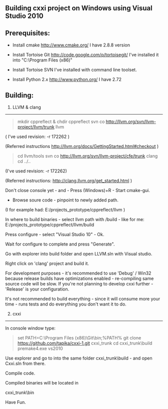 Building cxxi project on Windows using Visual Studio 2010
---------------------------------------------------------

Prerequisites:
--------------

- Install cmake
    http://www.cmake.org/
    I have 2.8.8 version

- Install Tortoise Git
    http://code.google.com/p/tortoisegit/
    I've installed it into "C:\Program Files (x86)"

- Install Tortoise SVN
    I've installed with command line toolset.

- Install Python 2.x
    http://www.python.org/
    I have 2.72
    
    
Building:
---------

1. LLVM & clang
---------------

> mkdir cppreflect & chdir cppreflect
> svn co http://llvm.org/svn/llvm-project/llvm/trunk llvm

( I've used revision: -r 172262 )

(Referred instructions 
http://llvm.org/docs/GettingStarted.html#checkout )

> cd llvm/tools
> svn co http://llvm.org/svn/llvm-project/cfe/trunk clang
> cd ../..

(I've used revision: -r 172262)

(Referred instructions:
http://clang.llvm.org/get_started.html )

Don't close console yet - and - 
Press (Windows)+R - Start cmake-gui.
- Browse soure code - pinpoint to newly added path.

(I for example had: E:/projects_prototype/cppreflect/llvm )

In where to build binaries - select llvm path with /build - like 
for me: E:/projects_prototype/cppreflect/llvm/build

Press configure - select "Visual Studio 10" - Ok.

Wait for configure to complete and press "Generate".

Go with explorer into build folder and open LLVM.sln with Visual studio.

Right click on 'clang' project and build it.

For development purposes - it's recommended to use 'Debug' / Win32 
because release builds have optimizations enabled - re-compiling
same source code will be slow.
If you're not planning to develop cxxi further - 'Release' is your 
configuration.

It's not recommended to build everything - since it will consume more
your time - runs tests and do everything you don't want it to do.

2. cxxi
---------------

In console window type:

> set PATH=C:\Program Files (x86)\Git\bin;%PATH%
> git clone https://github.com/tapika/cxxi-1.git cxxi_trunk
> cd cxxi_trunk\build
> premake4.exe vs2010


Use explorer and go to into the same folder cxxi_trunk\build -
and open Cxxi.sln from there.

Compile code.


Compiled binaries will be located in 

   cxxi_trunk\bin


Have Fun.
